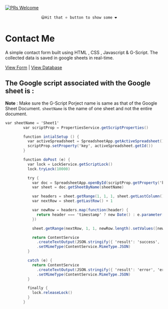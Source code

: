 [![PRs Welcome](https://img.shields.io/badge/PRs-welcome-brightgreen.svg?style=flat-square)](https://github.com/chiraag-kakar/My-Django-Blog/pulls)

					😃Hit that ⭐ button to show some ❤️           
# Contact Me
A simple contact form built using HTML , CSS , Javascript &amp; G-Script. The collected data is saved in google sheets in real-time.

[View Form](https://chiraag-kakar.github.io/contactme/) | [View Database](https://chiraag-kakar.github.io/viewcontacts/)

## The Google script associated with the Google sheet is :
**Note** : Make sure the G-Script Porject name is same as that of the Google Sheet Document. `sheetName` is the name of one sheet and not the entire document.

```gs
var sheetName = 'Sheet1'
		var scriptProp = PropertiesService.getScriptProperties()

		function intialSetup () {
		  var activeSpreadsheet = SpreadsheetApp.getActiveSpreadsheet()
		  scriptProp.setProperty('key', activeSpreadsheet.getId())
		}

		function doPost (e) {
		  var lock = LockService.getScriptLock()
		  lock.tryLock(10000)

		  try {
			var doc = SpreadsheetApp.openById(scriptProp.getProperty('key'))
			var sheet = doc.getSheetByName(sheetName)

			var headers = sheet.getRange(1, 1, 1, sheet.getLastColumn()).getValues()[0]
			var nextRow = sheet.getLastRow() + 1

			var newRow = headers.map(function(header) {
			  return header === 'timestamp' ? new Date() : e.parameter[header]
			})

			sheet.getRange(nextRow, 1, 1, newRow.length).setValues([newRow])

			return ContentService
			  .createTextOutput(JSON.stringify({ 'result': 'success', 'row': nextRow }))
			  .setMimeType(ContentService.MimeType.JSON)
		  }

		  catch (e) {
			return ContentService
			  .createTextOutput(JSON.stringify({ 'result': 'error', 'error': e }))
			  .setMimeType(ContentService.MimeType.JSON)
		  }

		  finally {
			lock.releaseLock()
		  }
		}
```
